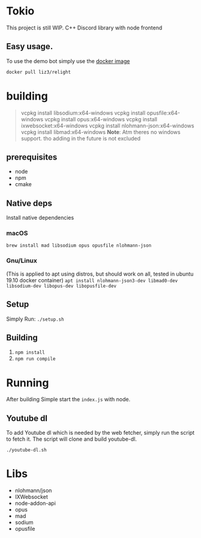# Tokio

This project is still WIP.
C++ Discord library with node frontend

## Easy usage.

To use the demo bot simply use the [docker image](https://hub.docker.com/r/liz3/relight)

```sh
docker pull liz3/relight
```

# building

> vcpkg install libsodium:x64-windows
> vcpkg install opusfile:x64-windows
> vcpkg install opus:x64-windows
> vcpkg install ixwebsocket:x64-windows
> vcpkg install nlohmann-json:x64-windows
> vcpkg install libmad:x64-windows
> **Note**: Atm theres no windows support. tho adding in the future is not excluded

## prerequisites

- node
- npm
- cmake

## Native deps

Install native dependencies

### macOS

`brew install mad libsodium opus opusfile nlohmann-json`

### Gnu/Linux

(This is applied to apt using distros, but should work on all, tested in ubuntu 19.10 docker container)
`apt install nlohmann-json3-dev libmad0-dev libsodium-dev libopus-dev libopusfile-dev`

## Setup

Simply Run: `./setup.sh`

## Building

1. `npm install`
2. `npm run compile`

# Running

After building Simple start the `index.js` with node.

## Youtube dl

To add Youtube dl which is needed by the web fetcher, simply run the script to fetch it. The script will clone and build youtube-dl.

`./youtube-dl.sh`

# Libs

- nlohmann/json
- IXWebsocket
- node-addon-api
- opus
- mad
- sodium
- opusfile
